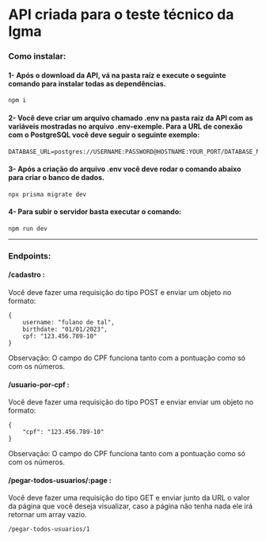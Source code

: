 # API criada para o teste técnico da Igma

  

### Como instalar:

#### 1- Após o download da API, vá na pasta raíz e execute o seguinte comando para instalar todas as dependências.
```
npm i
```

#### 2- Você deve criar um arquivo chamado .env na pasta raiz da API com as variáveis mostradas no arquivo .env-exemple. Para a URL de conexão com o PostgreSQL você deve seguir o seguinte exemplo:
```
DATABASE_URL=postgres://USERNAME:PASSWORD@HOSTNAME:YOUR_PORT/DATABASE_NAME
```

#### 3- Após a criação do arquivo .env você deve rodar o comando abaixo para criar o banco de dados.
```
npx prisma migrate dev
```

#### 4- Para subir o servidor basta executar o comando:
```
npm run dev
```

---

### Endpoints:

#### /cadastro : 
Você deve fazer uma requisição do tipo POST e enviar um objeto no formato:

    {
	    username: "fulano de tal",
	    birthdate: "01/01/2023",
	    cpf: "123.456.789-10"
	}
Observação: O campo do CPF funciona tanto com a pontuação como só com os números.

#### /usuario-por-cpf :
Você deve fazer uma requisição do tipo POST e enviar enviar um objeto no formato:

    {  
	    "cpf": "123.456.789-10"
	}
Observação: O campo do CPF funciona tanto com a pontuação como só com os números.

#### /pegar-todos-usuarios/:page :
Você deve fazer uma requisição do tipo GET e enviar junto da URL o valor da página que você deseja visualizar, caso a página não tenha nada ele irá retornar um array vazio.

    /pegar-todos-usuarios/1
